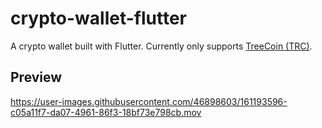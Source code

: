 # crypto-wallet-flutter

A crypto wallet built with Flutter. Currently only supports [TreeCoin (TRC)](https://rinkeby.etherscan.io/address/0x6F6621EA05E7c2C5af925fc9Df015584E220aE2a#code).

## Preview

https://user-images.githubusercontent.com/46898603/161193596-c05a11f7-da07-4961-86f3-18bf73e798cb.mov

